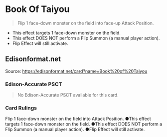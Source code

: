 # Book Of Taiyou

> Flip 1 face-down monster on the field into face-up Attack Position.

*   This effect targets 1 face-down monster on the field.
*   This effect DOES NOT perform a Flip Summon (a manual player action).
*   Flip Effect will still activate.

## Edisonformat.net

Source: https://edisonformat.net/card?name=Book%20of%20Taiyou

### Edison-Accurate PSCT

> No Edison-Accurate PSCT available for this card.

### Card Rulings

Flip 1 face-down monster on the field into Attack Position.
●This effect targets 1 face-down monster on the field.
●This effect DOES NOT perform a Flip Summon (a manual player action).
●Flip Effect will still activate.
            